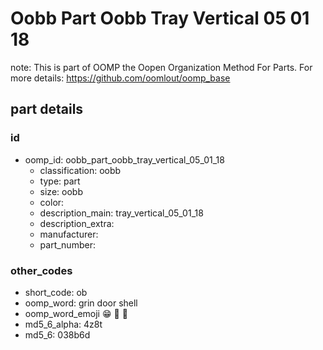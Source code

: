 # Oobb Part Oobb Tray Vertical 05 01 18  

note: This is part of OOMP the Oopen Organization Method For Parts. For more details: https://github.com/oomlout/oomp_base

##  part details





### id
* oomp_id: oobb_part_oobb_tray_vertical_05_01_18
  * classification: oobb
  * type: part
  * size: oobb
  * color: 
  * description_main: tray_vertical_05_01_18
  * description_extra: 
  * manufacturer: 
  * part_number: 

### other_codes
* short_code: ob
* oomp_word: grin door shell
* oomp_word_emoji :grin: :door: :shell:
* md5_6_alpha: 4z8t
* md5_6: 038b6d